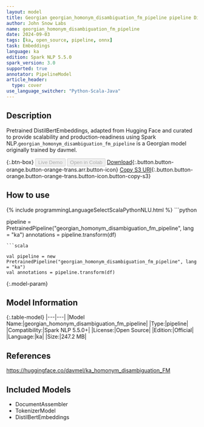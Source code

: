 ```yaml
---
layout: model
title: Georgian georgian_homonym_disambiguation_fm_pipeline pipeline DistilBertEmbeddings from davmel
author: John Snow Labs
name: georgian_homonym_disambiguation_fm_pipeline
date: 2024-09-03
tags: [ka, open_source, pipeline, onnx]
task: Embeddings
language: ka
edition: Spark NLP 5.5.0
spark_version: 3.0
supported: true
annotator: PipelineModel
article_header:
  type: cover
use_language_switcher: "Python-Scala-Java"
---
```


## Description

Pretrained DistilBertEmbeddings, adapted from Hugging Face and curated to provide scalability and production-readiness using Spark NLP.`georgian_homonym_disambiguation_fm_pipeline` is a Georgian model originally trained by davmel.

{:.btn-box}
<button class="button button-orange" disabled>Live Demo</button>
<button class="button button-orange" disabled>Open in Colab</button>
[Download](https://s3.amazonaws.com/auxdata.johnsnowlabs.com/public/models/georgian_homonym_disambiguation_fm_pipeline_ka_5.5.0_3.0_1725389256185.zip){:.button.button-orange.button-orange-trans.arr.button-icon}
[Copy S3 URI](s3://auxdata.johnsnowlabs.com/public/models/georgian_homonym_disambiguation_fm_pipeline_ka_5.5.0_3.0_1725389256185.zip){:.button.button-orange.button-orange-trans.button-icon.button-copy-s3}

## How to use



<div class="tabs-box" markdown="1">
{% include programmingLanguageSelectScalaPythonNLU.html %}
```python

pipeline = PretrainedPipeline("georgian_homonym_disambiguation_fm_pipeline", lang = "ka")
annotations =  pipeline.transform(df)   

```
```scala

val pipeline = new PretrainedPipeline("georgian_homonym_disambiguation_fm_pipeline", lang = "ka")
val annotations = pipeline.transform(df)

```
</div>

{:.model-param}
## Model Information

{:.table-model}
|---|---|
|Model Name:|georgian_homonym_disambiguation_fm_pipeline|
|Type:|pipeline|
|Compatibility:|Spark NLP 5.5.0+|
|License:|Open Source|
|Edition:|Official|
|Language:|ka|
|Size:|247.2 MB|

## References

https://huggingface.co/davmel/ka_homonym_disambiguation_FM

## Included Models

- DocumentAssembler
- TokenizerModel
- DistilBertEmbeddings
